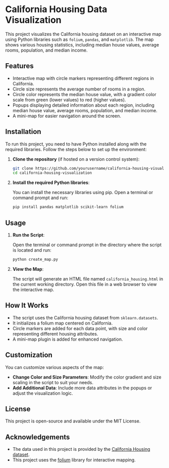 # California Housing Data Visualization

This project visualizes the California housing dataset on an interactive map using Python libraries such as `folium`, `pandas`, and `matplotlib`. The map shows various housing statistics, including median house values, average rooms, population, and median income.

## Features

- Interactive map with circle markers representing different regions in California.
- Circle size represents the average number of rooms in a region.
- Circle color represents the median house value, with a gradient color scale from green (lower values) to red (higher values).
- Popups displaying detailed information about each region, including median house value, average rooms, population, and median income.
- A mini-map for easier navigation around the screen.

## Installation

To run this project, you need to have Python installed along with the required libraries. Follow the steps below to set up the environment:

1. **Clone the repository** (if hosted on a version control system):

   ```bash
   git clone https://github.com/yourusername/california-housing-visualization.git
   cd california-housing-visualization
   ```

2. **Install the required Python libraries**:

   You can install the necessary libraries using pip. Open a terminal or command prompt and run:

   ```bash
   pip install pandas matplotlib scikit-learn folium
   ```

## Usage

1. **Run the Script**:

   Open the terminal or command prompt in the directory where the script is located and run:

   ```bash
   python create_map.py
   ```

2. **View the Map**:

   The script will generate an HTML file named `california_housing.html` in the current working directory. Open this file in a web browser to view the interactive map.

## How It Works

- The script uses the California housing dataset from `sklearn.datasets`.
- It initializes a folium map centered on California.
- Circle markers are added for each data point, with size and color representing different housing attributes.
- A mini-map plugin is added for enhanced navigation.

## Customization

You can customize various aspects of the map:

- **Change Color and Size Parameters**: Modify the color gradient and size scaling in the script to suit your needs.
- **Add Additional Data**: Include more data attributes in the popups or adjust the visualization logic.

## License

This project is open-source and available under the MIT License.

## Acknowledgements

- The data used in this project is provided by the [California Housing dataset](https://scikit-learn.org/stable/modules/generated/sklearn.datasets.fetch_california_housing.html).
- This project uses the [folium](https://python-visualization.github.io/folium/) library for interactive mapping.
